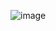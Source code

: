 ![image](https://github.com/cegepmatane/theme-The0o/assets/66169106/3abe8e7e-815f-4877-8401-f5011405323d)
